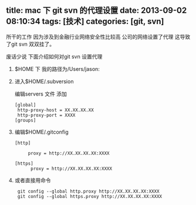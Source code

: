title: mac 下 git svn 的代理设置
date: 2013-09-02 08:10:34
tags: [技术]
categories: [git, svn]
---
所干的工作 因为涉及到金融行业网络安全性比较高 公司的网络设置了代理 这导致了git svn 双双挂了。 
<!-- more -->
废话少说 下面介绍如何对git svn 设置代理

1. $HOME 下 我的路径为/Users/jason:

2. 进入$HOME/.subversion 

   编辑servers 文件 添加

	   [global]
	    http-proxy-host = XX.XX.XX.XX
	    http-proxy-port = XXXX
	   [groups]

3. 编辑$HOME/.gitconfig

	   [http]        

	        proxy = http://XX.XX.XX.XX:XXXX

	   [https]
	         proxy = http://XX.XX.XX.XX:XXXX

4. 或者直接用命令

		git config --global http.proxy http://XX.XX.XX.XX:XXXX
		git config --global https.proxy http://XX.XX.XX.XX:XXXX
